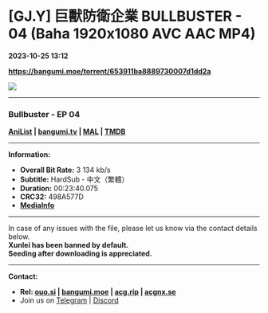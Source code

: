 # [GJ.Y] 巨獸防衛企業 BULLBUSTER - 04 (Baha 1920x1080 AVC AAC MP4)

**2023-10-25 13:12**

**https://bangumi.moe/torrent/653911ba8889730007d1dd2a**

![](https://rr1---bh.raws.dev/B/2KU/90/09b6eba817936b5fe97368e7b71nou25.JPG)

* * *

### **__Bullbuster__** - EP 04

**[AniList](https://anilist.co/anime/157399) | [bangumi.tv](https://bgm.tv/subject/408361) | [MAL](https://myanimelist.net/anime/53633) | [TMDB](https://www.themoviedb.org/tv/214649)**

* * *

**Information:**

*   **Overall Bit Rate:** 3 134 kb/s
*   **Subtitle:** HardSub - 中文（繁體）
*   **Duration:** 00:23:40.075
*   **CRC32:** 498A577D
*   **[MediaInfo](https://rr1---nfo.raws.dev/%5BGJ.Y%5D%20%E5%B7%A8%E7%8D%B8%E9%98%B2%E8%A1%9B%E4%BC%81%E6%A5%AD%20BULLBUSTER%20-%2004%20%28Baha%201920x1080%20AVC%20AAC%20MP4%29%20%5B498A577D%5D.mp4.nfo)**

* * *

In case of any issues with the file, please let us know via the contact details below.  
**Xunlei has been banned by default.**  
**Seeding after downloading is appreciated.**

* * *

**Contact:**

*   **Rel: [ouo.si](https://ouo.si/user/BraveSail) | [bangumi.moe](https://bangumi.moe/search/63e4b7585fa12c0007949b88) | [acg.rip](https://acg.rip/user/5570) | [acgnx.se](https://share.acgnx.se/user-529-1.html)**
*   Join us on [Telegram](https://kirara-fantasia.moe/telegram) | [Discord](https://kirara-fantasia.moe/discord)
